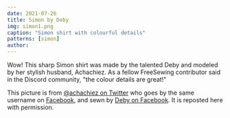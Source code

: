 ```yaml
---
date: 2021-07-26
title: Simon by Deby
img: simon1.png
caption: "Simon shirt with colourful details"
patterns: [simon]
author:
---
```


Wow! This sharp Simon shirt was made by the talented Deby and modeled by her stylish husband, Achachiez. As a fellow FreeSewing contributor said in the Discord community, "the colour details are great!"

<Note>

This picture is from [@achachiez on Twitter](https://twitter.com/achachiez) who goes by the same username on [Facebook](https://web.facebook.com/achachiez/), and sewn by [Deby on Facebook](https://web.facebook.com/nyatichi.deborah). It is reposted here with permission.

</Note>
